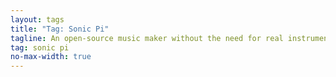 ```yaml
---
layout: tags
title: "Tag: Sonic Pi"
tagline: An open-source music maker without the need for real instruments
tag: sonic pi
no-max-width: true
---
```

